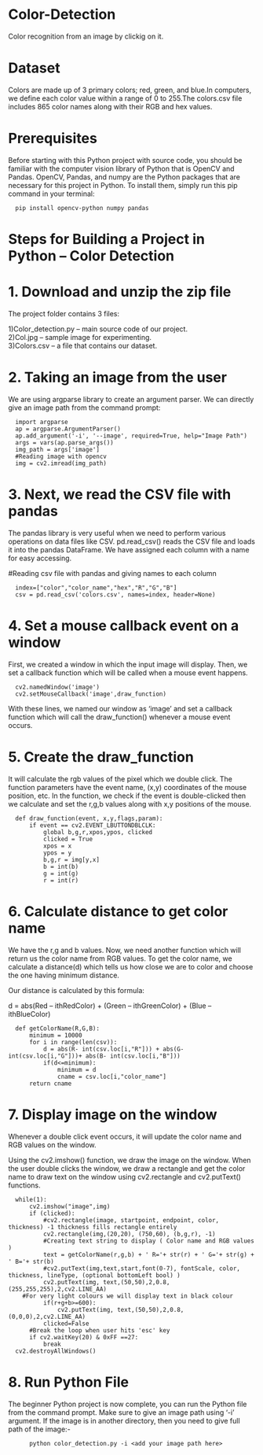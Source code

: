 # Color-Detection
Color recognition from an image by clickig on it.

# Dataset
Colors are made up of 3 primary colors; red, green, and blue.In computers, we define each color value within a range of 0 to 255.The colors.csv file includes 865 color names along with their RGB and hex values.

# Prerequisites
Before starting with this Python project with source code, you should be familiar with the computer vision library of Python that is OpenCV and Pandas.
OpenCV, Pandas, and numpy are the Python packages that are necessary for this project in Python. To install them, simply run this pip command in your terminal:

      pip install opencv-python numpy pandas

# Steps for Building a Project in Python – Color Detection
# 1. Download and unzip the zip file
The project folder contains 3 files:

1)Color_detection.py – main source code of our project.   
2)Col.jpg – sample image for experimenting.   
3)Colors.csv – a file that contains our dataset.

# 2. Taking an image from the user
We are using argparse library to create an argument parser. We can directly give an image path from the command prompt:   
      
      import argparse   
      ap = argparse.ArgumentParser()    
      ap.add_argument('-i', '--image', required=True, help="Image Path")    
      args = vars(ap.parse_args())    
      img_path = args['image']    
      #Reading image with opencv    
      img = cv2.imread(img_path)    

# 3. Next, we read the CSV file with pandas
The pandas library is very useful when we need to perform various operations on data files like CSV. pd.read_csv() reads the CSV file and loads it into the pandas DataFrame. We have assigned each column with a name for easy accessing.

#Reading csv file with pandas and giving names to each column   

      index=["color","color_name","hex","R","G","B"]  
      csv = pd.read_csv('colors.csv', names=index, header=None)

# 4. Set a mouse callback event on a window
First, we created a window in which the input image will display. Then, we set a callback function which will be called when a mouse event happens.

      cv2.namedWindow('image')            
      cv2.setMouseCallback('image',draw_function)           

With these lines, we named our window as ‘image’ and set a callback function which will call the draw_function() whenever a mouse event occurs.

# 5. Create the draw_function
It will calculate the rgb values of the pixel which we double click. The function parameters have the event name, (x,y) coordinates of the mouse position, etc. In the function, we check if the event is double-clicked then we calculate and set the r,g,b values along with x,y positions of the mouse.

      def draw_function(event, x,y,flags,param):            
          if event == cv2.EVENT_LBUTTONDBLCLK:              
              global b,g,r,xpos,ypos, clicked               
              clicked = True              
              xpos = x              
              ypos = y              
              b,g,r = img[y,x]                  
              b = int(b)                  
              g = int(g)                  
              r = int(r)                  
        
# 6. Calculate distance to get color name
We have the r,g and b values. Now, we need another function which will return us the color name from RGB values. To get the color name, we calculate a distance(d) which tells us how close we are to color and choose the one having minimum distance.                 

Our distance is calculated by this formula:                       

d = abs(Red – ithRedColor) + (Green – ithGreenColor) + (Blue – ithBlueColor)                    

      def getColorName(R,G,B):                  
          minimum = 10000                 
          for i in range(len(csv)):                   
              d = abs(R- int(csv.loc[i,"R"])) + abs(G- int(csv.loc[i,"G"]))+ abs(B- int(csv.loc[i,"B"]))                
              if(d<=minimum):             
                  minimum = d                   
                  cname = csv.loc[i,"color_name"]                       
          return cname                    
    
# 7. Display image on the window
Whenever a double click event occurs, it will update the color name and RGB values on the window.                 

Using the cv2.imshow() function, we draw the image on the window. When the user double clicks the window, we draw a rectangle and get the color name to draw text on the window using cv2.rectangle and cv2.putText() functions.                      

      while(1):               
          cv2.imshow("image",img)               
          if (clicked):                   
              #cv2.rectangle(image, startpoint, endpoint, color, thickness) -1 thickness fills rectangle entirely             
              cv2.rectangle(img,(20,20), (750,60), (b,g,r), -1)                           
              #Creating text string to display ( Color name and RGB values )                    
              text = getColorName(r,g,b) + ' R='+ str(r) + ' G='+ str(g) + ' B='+ str(b)                    
              #cv2.putText(img,text,start,font(0-7), fontScale, color, thickness, lineType, (optional bottomLeft bool) )                  
              cv2.putText(img, text,(50,50),2,0.8,(255,255,255),2,cv2.LINE_AA)                        
        #For very light colours we will display text in black colour                      
              if(r+g+b>=600):                   
                  cv2.putText(img, text,(50,50),2,0.8,(0,0,0),2,cv2.LINE_AA)                          
              clicked=False                     
          #Break the loop when user hits 'esc' key                       
          if cv2.waitKey(20) & 0xFF ==27:                   
              break                       
      cv2.destroyAllWindows()                         

# 8. Run Python File
The beginner Python project is now complete, you can run the Python file from the command prompt. Make sure to give an image path using ‘-i’ argument. If the image is in another directory, then you need to give full path of the image:-                     

          python color_detection.py -i <add your image path here>                 
